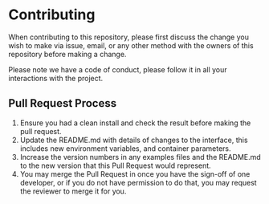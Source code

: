 # Contributing
When contributing to this repository, please first discuss the change you wish to make via issue, email, or any other method with the owners of this repository before making a change.

Please note we have a code of conduct, please follow it in all your interactions with the project.

## Pull Request Process
1. Ensure you had a clean install and check the result before making the pull request.
2. Update the README.md with details of changes to the interface, this includes new environment variables, and container parameters.
3. Increase the version numbers in any examples files and the README.md to the new version that this Pull Request would represent.
4. You may merge the Pull Request in once you have the sign-off of one developer, or if you do not have permission to do that, you may request the reviewer to merge it for you.
